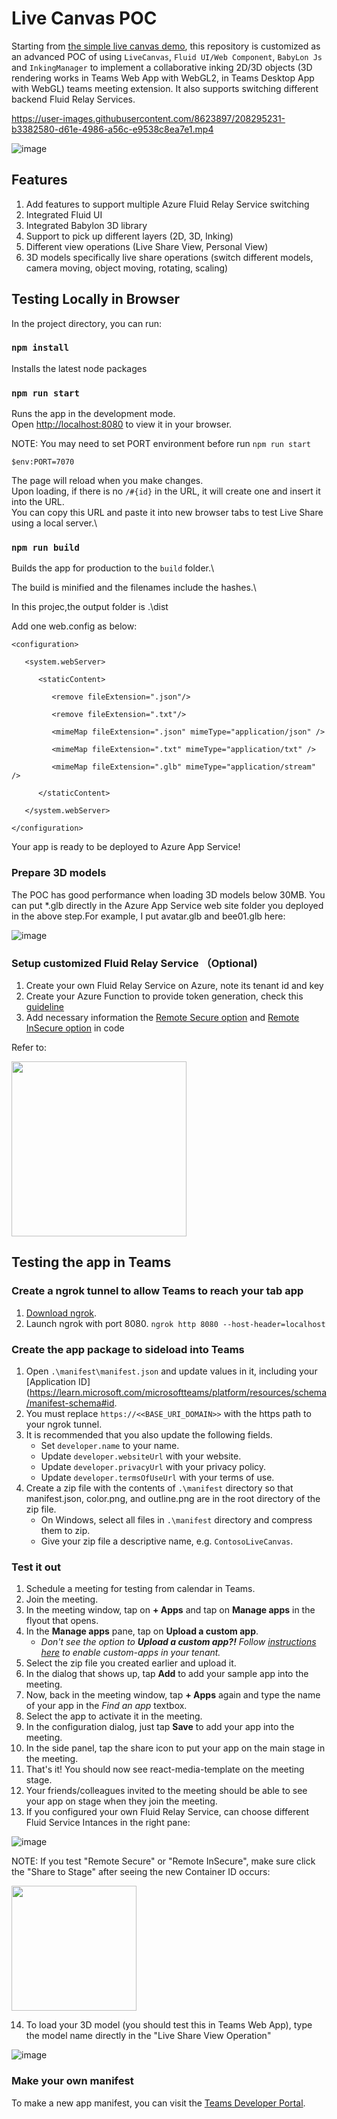 # Live Canvas POC

Starting from [the simple live canvas demo](https://github.com/microsoft/live-share-sdk/tree/main/samples/javascript/03.live-canvas-demo), this repository is customized as an advanced POC of using `LiveCanvas`, `Fluid UI/Web Component`, `BabyLon Js` and `InkingManager` to implement a collaborative inking 2D/3D objects (3D rendering works in Teams Web App with WebGL2, in Teams Desktop App with WebGL) teams meeting extension. It also supports switching different backend Fluid Relay Services. 



https://user-images.githubusercontent.com/8623897/208295231-b3382580-d61e-4986-a56c-e9538c8ea7e1.mp4



![image](https://user-images.githubusercontent.com/8623897/204969724-ad141d92-01d3-4b1f-bdb3-a84251731a40.png)



## Features

1.	Add features to support multiple Azure Fluid Relay Service switching
2.	Integrated Fluid UI 
3.	Integrated Babylon 3D library
4.	Support to pick up different layers (2D, 3D, Inking)
5.	Different view operations (Live Share View, Personal View)
6.	3D models specifically live share operations (switch different models, camera moving, object moving, rotating, scaling)

## Testing Locally in Browser

In the project directory, you can run:

### `npm install`

Installs the latest node packages

### `npm run start`

Runs the app in the development mode.\
Open [http://localhost:8080](http://localhost:8080) to view it in your browser.

NOTE: You may need to set PORT environment before run `npm run start`

`$env:PORT=7070`

The page will reload when you make changes.\
Upon loading, if there is no `/#{id}` in the URL, it will create one and insert it into the URL.\
You can copy this URL and paste it into new browser tabs to test Live Share using a local server.\

### `npm run build`

Builds the app for production to the `build` folder.\

The build is minified and the filenames include the hashes.\

In this projec,the output folder is .\dist

Add one web.config as below:

```
<configuration>

   <system.webServer>
   
      <staticContent>
      
         <remove fileExtension=".json"/>
         
         <remove fileExtension=".txt"/>
         
         <mimeMap fileExtension=".json" mimeType="application/json" />
         
         <mimeMap fileExtension=".txt" mimeType="application/txt" />
         
         <mimeMap fileExtension=".glb" mimeType="application/stream" />
         
      </staticContent>
      
   </system.webServer>
   
</configuration>
```

Your app is ready to be deployed to Azure App Service!

### Prepare 3D models

The POC has good performance when loading 3D models below 30MB. You can put *.glb directly in the Azure App Service web site folder you deployed in the above step.For example, I put avatar.glb and bee01.glb here: 

![image](https://user-images.githubusercontent.com/8623897/205583025-be65934d-d52e-4844-85d7-f8661a966cca.png)



### Setup customized Fluid Relay Service （Optional)

1.  Create your own Fluid Relay Service on Azure, note its tenant id and key
2.  Create your Azure Function to provide token generation, check this [guideline](https://learn.microsoft.com/en-us/azure/azure-fluid-relay/how-tos/azure-function-token-provider#create-an-endpoint-for-your-tokenprovider-using-azure-functions)
3.  Add necessary information the [Remote Secure option](https://github.com/freistli/live-share-sdk/blob/main/samples/03.live-canvas-demo/src/sidebar-view.ts#L21) and [Remote InSecure option](https://github.com/freistli/live-share-sdk/blob/main/samples/03.live-canvas-demo/src/sidebar-view.ts#L31) in code

Refer to:

<img src="https://user-images.githubusercontent.com/8623897/205571514-062fa82d-eb32-4055-9c87-a4a7b7cb261b.png" width="280"></img>

## Testing the app in Teams

### Create a ngrok tunnel to allow Teams to reach your tab app

1. [Download ngrok](https://ngrok.com/download).
2. Launch ngrok with port 8080.
   `ngrok http 8080 --host-header=localhost`

### Create the app package to sideload into Teams

1. Open `.\manifest\manifest.json` and update values in it, including your [Application ID](https://learn.microsoft.com/microsoftteams/platform/resources/schema/manifest-schema#id.
2. You must replace `https://<<BASE_URI_DOMAIN>>` with the https path to your ngrok tunnel.
3. It is recommended that you also update the following fields.
    - Set `developer.name` to your name.
    - Update `developer.websiteUrl` with your website.
    - Update `developer.privacyUrl` with your privacy policy.
    - Update `developer.termsOfUseUrl` with your terms of use.
4. Create a zip file with the contents of `.\manifest` directory so that manifest.json, color.png, and outline.png are in the root directory of the zip file.
    - On Windows, select all files in `.\manifest` directory and compress them to zip.
    - Give your zip file a descriptive name, e.g. `ContosoLiveCanvas`.

### Test it out

1. Schedule a meeting for testing from calendar in Teams.
2. Join the meeting.
3. In the meeting window, tap on **+ Apps** and tap on **Manage apps** in the flyout that opens.
4. In the **Manage apps** pane, tap on **Upload a custom app**.
    - _Don't see the option to **Upload a custom app?!** Follow [instructions here](https://docs.microsoft.com/en-us/microsoftteams/teams-custom-app-policies-and-settings) to enable custom-apps in your tenant._
5. Select the zip file you created earlier and upload it.
6. In the dialog that shows up, tap **Add** to add your sample app into the meeting.
7. Now, back in the meeting window, tap **+ Apps** again and type the name of your app in the _Find an app_ textbox.
8. Select the app to activate it in the meeting.
9. In the configuration dialog, just tap **Save** to add your app into the meeting.
10. In the side panel, tap the share icon to put your app on the main stage in the meeting.
11. That's it! You should now see react-media-template on the meeting stage.
12. Your friends/colleagues invited to the meeting should be able to see your app on stage when they join the meeting.
13. If you configured your own Fluid Relay Service, can choose different Fluid Service Intances in the right pane:

![image](https://user-images.githubusercontent.com/8623897/205577177-a0757ea1-fa34-4d77-8e4b-23a7c784cb0e.png)

NOTE: If you test "Remote Secure" or "Remote InSecure", make sure click the "Share to Stage" after seeing the new Container ID occurs:

<img src="https://user-images.githubusercontent.com/8623897/205578282-81904493-c296-41f5-b0c1-7bbd9cdffec7.png" width="200"/>

14. To load your 3D model (you should test this in Teams Web App), type the model name directly in the "Live Share View Operation"

![image](https://user-images.githubusercontent.com/8623897/205583719-7dd68a0b-c700-48ea-8a04-f691a31ba25a.png)



### Make your own manifest

To make a new app manifest, you can visit the [Teams Developer Portal](https://dev.teams.microsoft.com/).
